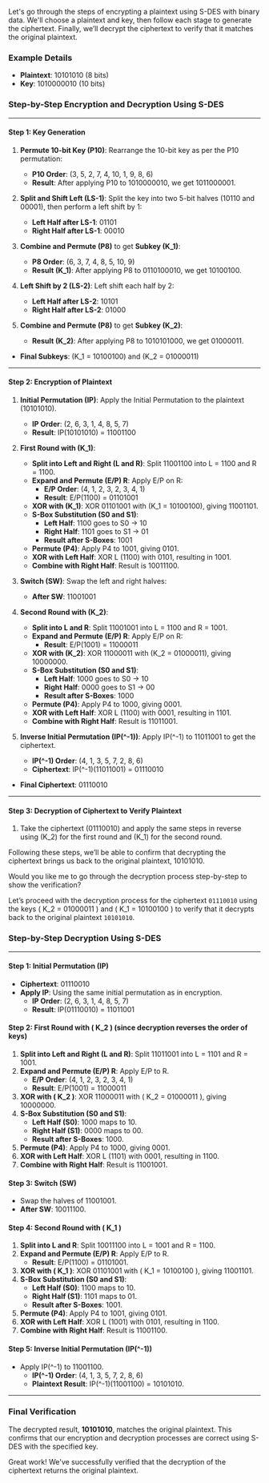 Let's go through the steps of encrypting a plaintext using S-DES with binary data. We'll choose a plaintext and key, then follow each stage to generate the ciphertext. Finally, we’ll decrypt the ciphertext to verify that it matches the original plaintext.

### Example Details
- **Plaintext**: 10101010 (8 bits)
- **Key**: 1010000010 (10 bits)

### Step-by-Step Encryption and Decryption Using S-DES

---

#### Step 1: Key Generation
1. **Permute 10-bit Key (P10)**: Rearrange the 10-bit key as per the P10 permutation:
   - **P10 Order**: \(3, 5, 2, 7, 4, 10, 1, 9, 8, 6\)
   - **Result**: After applying P10 to 1010000010, we get 1011000001.
   
2. **Split and Shift Left (LS-1)**: Split the key into two 5-bit halves (10110 and 00001), then perform a left shift by 1:
   - **Left Half after LS-1**: 01101
   - **Right Half after LS-1**: 00010
   
3. **Combine and Permute (P8)** to get **Subkey \(K_1\)**:
   - **P8 Order**: \(6, 3, 7, 4, 8, 5, 10, 9\)
   - **Result \(K_1\)**: After applying P8 to 0110100010, we get 10100100.

4. **Left Shift by 2 (LS-2)**: Left shift each half by 2:
   - **Left Half after LS-2**: 10101
   - **Right Half after LS-2**: 01000

5. **Combine and Permute (P8)** to get **Subkey \(K_2\)**:
   - **Result \(K_2\)**: After applying P8 to 1010101000, we get 01000011.

- **Final Subkeys**: \(K_1 = 10100100\) and \(K_2 = 01000011\)

---

#### Step 2: Encryption of Plaintext

1. **Initial Permutation (IP)**: Apply the Initial Permutation to the plaintext (10101010).
   - **IP Order**: \(2, 6, 3, 1, 4, 8, 5, 7\)
   - **Result**: IP(10101010) = 11001100

2. **First Round with \(K_1\)**:
   - **Split into Left and Right (L and R)**: Split 11001100 into L = 1100 and R = 1100.
   - **Expand and Permute (E/P) R**: Apply E/P on R:
     - **E/P Order**: \(4, 1, 2, 3, 2, 3, 4, 1\)
     - **Result**: E/P(1100) = 01101001
   - **XOR with \(K_1\)**: XOR 01101001 with \(K_1 = 10100100\), giving 11001101.
   - **S-Box Substitution (S0 and S1)**:
     - **Left Half**: 1100 goes to S0 → 10
     - **Right Half**: 1101 goes to S1 → 01
     - **Result after S-Boxes**: 1001
   - **Permute (P4)**: Apply P4 to 1001, giving 0101.
   - **XOR with Left Half**: XOR L (1100) with 0101, resulting in 1001.
   - **Combine with Right Half**: Result is 10011100.

3. **Switch (SW)**: Swap the left and right halves:
   - **After SW**: 11001001

4. **Second Round with \(K_2\)**:
   - **Split into L and R**: Split 11001001 into L = 1100 and R = 1001.
   - **Expand and Permute (E/P) R**: Apply E/P on R:
     - **Result**: E/P(1001) = 11000011
   - **XOR with \(K_2\)**: XOR 11000011 with \(K_2 = 01000011\), giving 10000000.
   - **S-Box Substitution (S0 and S1)**:
     - **Left Half**: 1000 goes to S0 → 10
     - **Right Half**: 0000 goes to S1 → 00
     - **Result after S-Boxes**: 1000
   - **Permute (P4)**: Apply P4 to 1000, giving 0001.
   - **XOR with Left Half**: XOR L (1100) with 0001, resulting in 1101.
   - **Combine with Right Half**: Result is 11011001.

5. **Inverse Initial Permutation (IP\(^-1\))**: Apply IP\(^-1\) to 11011001 to get the ciphertext.
   - **IP\(^-1\) Order**: \(4, 1, 3, 5, 7, 2, 8, 6\)
   - **Ciphertext**: IP\(^-1\)(11011001) = 01110010

- **Final Ciphertext**: 01110010

---

#### Step 3: Decryption of Ciphertext to Verify Plaintext
1. Take the ciphertext (01110010) and apply the same steps in reverse using \(K_2\) for the first round and \(K_1\) for the second round.

Following these steps, we’ll be able to confirm that decrypting the ciphertext brings us back to the original plaintext, 10101010.

Would you like me to go through the decryption process step-by-step to show the verification?




Let’s proceed with the decryption process for the ciphertext `01110010` using the keys \( K_2 = 01000011 \) and \( K_1 = 10100100 \) to verify that it decrypts back to the original plaintext `10101010`.

### Step-by-Step Decryption Using S-DES

---

#### Step 1: Initial Permutation (IP)
- **Ciphertext**: 01110010
- **Apply IP**: Using the same initial permutation as in encryption.
  - **IP Order**: \(2, 6, 3, 1, 4, 8, 5, 7\)
  - **Result**: IP(01110010) = 11011001

#### Step 2: First Round with \( K_2 \) (since decryption reverses the order of keys)
1. **Split into Left and Right (L and R)**: Split 11011001 into L = 1101 and R = 1001.
2. **Expand and Permute (E/P) R**: Apply E/P to R.
   - **E/P Order**: \(4, 1, 2, 3, 2, 3, 4, 1\)
   - **Result**: E/P(1001) = 11000011
3. **XOR with \( K_2 \)**: XOR 11000011 with \( K_2 = 01000011 \), giving 10000000.
4. **S-Box Substitution (S0 and S1)**:
   - **Left Half (S0)**: 1000 maps to 10.
   - **Right Half (S1)**: 0000 maps to 00.
   - **Result after S-Boxes**: 1000.
5. **Permute (P4)**: Apply P4 to 1000, giving 0001.
6. **XOR with Left Half**: XOR L (1101) with 0001, resulting in 1100.
7. **Combine with Right Half**: Result is 11001001.

#### Step 3: Switch (SW)
- Swap the halves of 11001001.
- **After SW**: 10011100.

#### Step 4: Second Round with \( K_1 \)
1. **Split into L and R**: Split 10011100 into L = 1001 and R = 1100.
2. **Expand and Permute (E/P) R**: Apply E/P to R.
   - **Result**: E/P(1100) = 01101001.
3. **XOR with \( K_1 \)**: XOR 01101001 with \( K_1 = 10100100 \), giving 11001101.
4. **S-Box Substitution (S0 and S1)**:
   - **Left Half (S0)**: 1100 maps to 10.
   - **Right Half (S1)**: 1101 maps to 01.
   - **Result after S-Boxes**: 1001.
5. **Permute (P4)**: Apply P4 to 1001, giving 0101.
6. **XOR with Left Half**: XOR L (1001) with 0101, resulting in 1100.
7. **Combine with Right Half**: Result is 11001100.

#### Step 5: Inverse Initial Permutation (IP\(^-1\))
- Apply IP\(^-1\) to 11001100.
  - **IP\(^-1\) Order**: \(4, 1, 3, 5, 7, 2, 8, 6\)
  - **Plaintext Result**: IP\(^-1\)(11001100) = 10101010.

---

### Final Verification

The decrypted result, **10101010**, matches the original plaintext. This confirms that our encryption and decryption processes are correct using S-DES with the specified key.

Great work! We've successfully verified that the decryption of the ciphertext returns the original plaintext.
